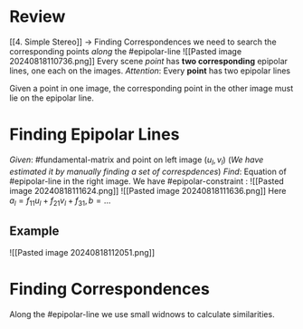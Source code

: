 # Review
[[4. Simple Stereo]] -> Finding Correspondences
we need to search the corresponding points *along* the #epipolar-line 
![[Pasted image 20240818110736.png]]
Every scene *point* has **two corresponding** epipolar lines, one each on the images.
*Attention*: Every **point** has two epipolar lines

Given a point in one image, the corresponding point in the other image must lie on the epipolar line.
# Finding Epipolar Lines
*Given*: #fundamental-matrix and point on left image $(u_l,v_l)$ (*We have estimated it by manually finding a set of correspdences*)
*Find*: Equation of #epipolar-line in the right image.
We have #epipolar-constraint :
![[Pasted image 20240818111624.png]]
![[Pasted image 20240818111636.png]]
Here $a_l=f_{11}u_l + f_{21}v_l+f_{31}, b=...$
## Example
![[Pasted image 20240818112051.png]]
# Finding Correspondences
Along the #epipolar-line we use small widnows to calculate similarities.
